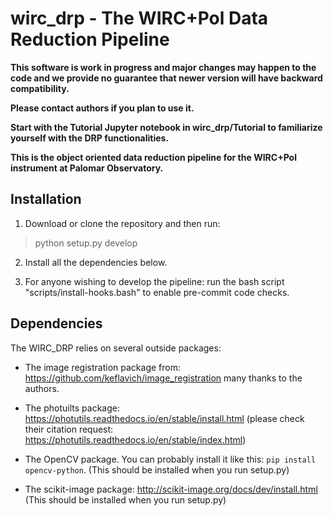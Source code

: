 # wirc_drp - The WIRC+Pol Data Reduction Pipeline

**This software is work in progress and major changes may happen to the code and we provide no guarantee 
that newer version will have backward compatibility.**

**Please contact authors if you plan to use it.** 

**Start with the Tutorial Jupyter notebook in wirc_drp/Tutorial to familiarize yourself with the DRP functionalities.** 

**This is the object oriented data reduction pipeline for the WIRC+Pol instrument at Palomar Observatory.**

## Installation

1) Download or clone the repository and then run:
> python setup.py develop

2) Install all the dependencies below. 

3) For anyone wishing to develop the pipeline: run the bash script "scripts/install-hooks.bash" to enable pre-commit code checks. 

## Dependencies

The WIRC_DRP relies on several outside packages:
- The image registration package from:
<https://github.com/keflavich/image_registration>
many thanks to the authors.
- The photuilts package: 
https://photutils.readthedocs.io/en/stable/install.html
(please check their citation request: https://photutils.readthedocs.io/en/stable/index.html)

- The OpenCV package. You can probably install it like this: ```pip install opencv-python```. (This should be installed when you run setup.py)

- The scikit-image package: http://scikit-image.org/docs/dev/install.html (This should be installed when you run setup.py)
